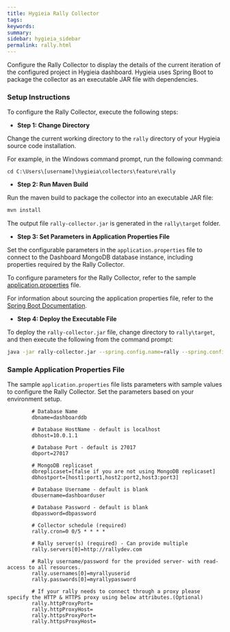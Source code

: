 ```yaml
---
title: Hygieia Rally Collector
tags:
keywords:
summary:
sidebar: hygieia_sidebar
permalink: rally.html
---
```


Configure the Rally Collector to display the details of the current iteration of the configured project in Hygieia dashboard. Hygieia uses Spring Boot to package the collector as an executable JAR file with dependencies.

### Setup Instructions

To configure the Rally Collector, execute the following steps:

*   **Step 1: Change Directory**

Change the current working directory to the `rally` directory of your Hygieia source code installation.

For example, in the Windows command prompt, run the following command:

```
cd C:\Users\[username]\hygieia\collectors\feature\rally
```

*   **Step 2: Run Maven Build**

Run the maven build to package the collector into an executable JAR file:

```bash
mvn install
```

The output file `rally-collector.jar` is generated in the `rally\target` folder.

*   **Step 3: Set Parameters in Application Properties File**

Set the configurable parameters in the `application.properties` file to connect to the Dashboard MongoDB database instance, including properties required by the Rally Collector.

To configure parameters for the Rally Collector, refer to the sample [application.properties](#sample-application-properties-file) file.

For information about sourcing the application properties file, refer to the [Spring Boot Documentation](http://docs.spring.io/spring-boot/docs/current-SNAPSHOT/reference/htmlsingle/#boot-features-external-config-application-property-files).

*   **Step 4: Deploy the Executable File**

To deploy the `rally-collector.jar` file, change directory to `rally\target`, and then execute the following from the command prompt:

```bash
java -jar rally-collector.jar --spring.config.name=rally --spring.config.location=[path to application.properties file]
```

### Sample Application Properties File

The sample `application.properties` file lists parameters with sample values to configure the Rally Collector. Set the parameters based on your environment setup.

```properties
		# Database Name
		dbname=dashboarddb

		# Database HostName - default is localhost
		dbhost=10.0.1.1

		# Database Port - default is 27017
		dbport=27017

		# MongoDB replicaset
		dbreplicaset=[false if you are not using MongoDB replicaset]
		dbhostport=[host1:port1,host2:port2,host3:port3]

		# Database Username - default is blank
		dbusername=dashboarduser

		# Database Password - default is blank
		dbpassword=dbpassword

		# Collector schedule (required)
		rally.cron=0 0/5 * * * *

		# Rally server(s) (required) - Can provide multiple
		rally.servers[0]=http://rallydev.com

		# Rally username/password for the provided server- with read-access to all resources.
		rally.usernames[0]=myrallyuserid
		rally.passwords[0]=myrallypassword

		# If your rally needs to connect through a proxy please specify the HTTP & HTTPS proxy using below attributes.(Optional)
		rally.httpProxyPort=
		rally.httpProxyHost=
		rally.httpsProxyPort=
		rally.httpsProxyHost=
```		
